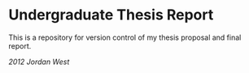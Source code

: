 Undergraduate Thesis Report
===========================

This is a repository for version control of my thesis proposal and final report.

*2012 Jordan West*
